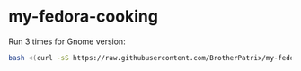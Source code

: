 # my-fedora-cooking

Run 3 times for Gnome version:

```bash
bash <(curl -sS https://raw.githubusercontent.com/BrotherPatrix/my-fedora-cooking/main/fedora-38-gnome-cooking/setup.sh)
```